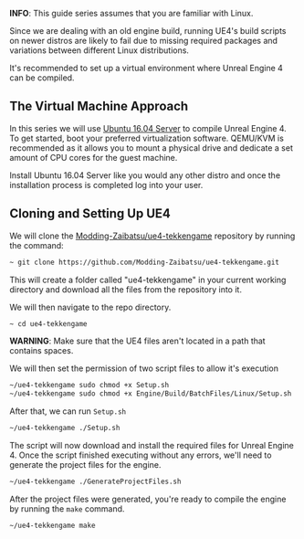 **INFO**: This guide series assumes that you are familiar with Linux.

Since we are dealing with an old engine build, running UE4's build scripts on newer distros are likely to fail due to missing required packages and variations between different Linux distributions.

It's recommended to set up a virtual environment where Unreal Engine 4 can be compiled.

## The Virtual Machine Approach
In this series we will use [Ubuntu 16.04 Server](https://releases.ubuntu.com/16.04/) to compile Unreal Engine 4. To get started, boot your preferred virtualization software. QEMU/KVM is recommended as it allows you to mount a physical drive and dedicate a set amount of CPU cores for the guest machine.

Install Ubuntu 16.04 Server like you would any other distro and once the installation process is completed log into your user.

## Cloning and Setting Up UE4
We will clone the [Modding-Zaibatsu/ue4-tekkengame](https://github.com/Modding-Zaibatsu/ue4-tekkengame) repository by running the command:
```bash
~ git clone https://github.com/Modding-Zaibatsu/ue4-tekkengame.git
```

This will create a folder called "ue4-tekkengame" in your current working directory and download all the files from the repository into it.

We will then navigate to the repo directory.

```bash
~ cd ue4-tekkengame
```

**WARNING**: Make sure that the UE4 files aren't located in a path that contains spaces.

We will then set the permission of two script files to allow it's execution

```bash
~/ue4-tekkengame sudo chmod +x Setup.sh
~/ue4-tekkengame sudo chmod +x Engine/Build/BatchFiles/Linux/Setup.sh
```

After that, we can run `Setup.sh`

```bash
~/ue4-tekkengame ./Setup.sh
```
The script will now download and install the required files for Unreal Engine 4. Once the script finished executing without any errors, we'll need to generate the project files for the engine.

```bash
~/ue4-tekkengame ./GenerateProjectFiles.sh
```

After the project files were generated, you're ready to compile the engine by running the `make` command.

```bash
~/ue4-tekkengame make
```